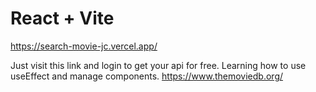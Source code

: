 # React + Vite

https://search-movie-jc.vercel.app/

Just visit this link and login to get your api for free.
Learning how to use useEffect and manage components.
https://www.themoviedb.org/
